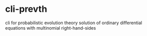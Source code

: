 # cli-prevth
cli for probabilistic evolution theory solution of ordinary differential equations with multinomial right-hand-sides
